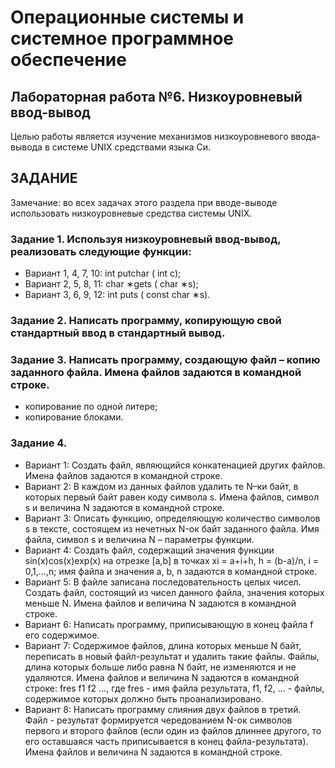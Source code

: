 # Операционные системы и системное программное обеспечение

## Лабораторная работа №6. Низкоуровневый ввод-вывод
Целью работы является изучение механизмов низкоуровневого ввода-вывода в системе UNIX средствами языка Си.

## ЗАДАНИЕ
Замечание: во всех задачах этого раздела при вводе-выводе использовать низкоуровневые средства системы UNIX.

### Задание 1. Используя низкоуровневый ввод-вывод, реализовать следующие функции: 
- Вариант 1, 4, 7, 10: int putchar ( int c);
- Вариант 2, 5, 8, 11: char ∗gets ( char ∗s);
- Вариант 3, 6, 9, 12: int puts ( const char ∗s).

### Задание 2. Написать программу, копирующую свой стандартный ввод в стандартный вывод.

### Задание 3. Написать программу, создающую файл – копию заданного файла. Имена файлов задаются в командной строке.
- копирование по одной литере;
- копирование блоками.

### Задание 4. 
- Вариант 1: Создать файл, являющийся конкатенацией других файлов. Имена файлов задаются в командной строке.
- Вариант 2: В каждом из данных файлов удалить те N–ки байт, в которых первый байт равен коду символа s. Имена файлов, символ s и величина N задаются в командной строке.
- Вариант 3: Описать функцию, определяющую количество символов s в тексте, состоящем из нечетных N-ок байт заданного файла. Имя файла, символ s и величина N – параметры функции.
- Вариант 4: Создать файл, содержащий значения функции sin(x)cos(x)exp(x) на отрезке [a,b] в точках xi = a+i+h, h = (b-a)/n, i = 0,1,…,n; имя файла и значения a, b, n задаются в командной строке.
- Вариант 5: В файле записана последовательность целых чисел. Создать файл, состоящий из чисел данного файла, значения которых меньше N. Имена файлов и величина N задаются в командной строке.
- Вариант 6: Написать программу, приписывающую в конец файла f его содержимое.
- Вариант 7: Содержимое файлов, длина которых меньше N байт, переписать в новый файл-результат и удалить такие файлы. Файлы, длина которых больше либо равна N байт, не изменяются и не удаляются. Имена файлов и величина N задаются в командной строке: fres f1 f2 …, где fres - имя файла результата, f1, f2, … - файлы, содержимое которых должно быть проанализировано.
- Вариант 8: Написать программу слияния двух файлов в третий. Файл - результат формируется чередованием N-ок символов первого и второго файлов (если один из файлов длиннее другого, то его оставшаяся часть приписывается в конец файла-результата). Имена файлов и величина N задаются в командной строке.
